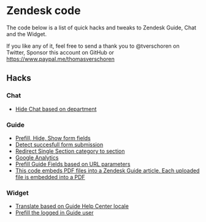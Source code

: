 # Zendesk code
The code below is a list of quick hacks and tweaks to Zendesk Guide, Chat and the Widget.

If you like any of it, feel free to send a thank you to @tverschoren on Twitter, Sponsor this account on GitHub or https://www.paypal.me/thomasverschoren

## Hacks
### Chat
- [Hide Chat based on department](chat/hidechat.js)

### Guide
- [Prefill, Hide, Show form fields](guide/field_manipulation.js)
- [Detect succesfull form submission ](guide/submitform.js)
- [Redirect Single Section category to section](guide/redirect_category.html)
- [Google Analytics](guide/guide_analytics.js)
- [Prefill Guide Fields based on URL parameters](guide/prefill.js)
- [This code embeds PDF files into a Zendesk Guide article. Each uploaded file is embedded into a PDF](guide/pdf_embed.js)

### Widget
- [Translate based on Guide Help Center locale](widget/translate.js)
- [Prefill the logged in Guide user](widget/prefill.js)
